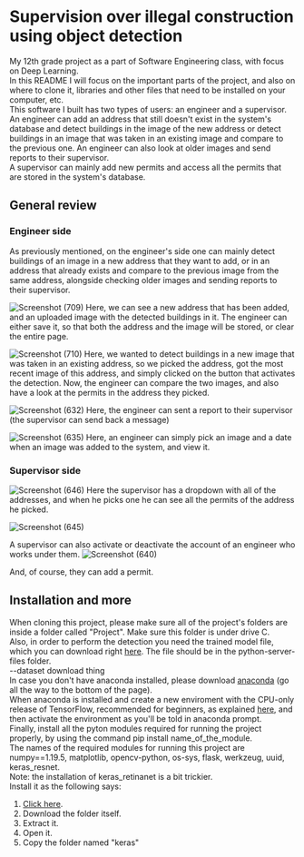 # Supervision over illegal construction using object detection
My 12th grade project as a part of Software Engineering class, with focus on Deep Learning.\
In this README I will focus on the important parts of the project, and also on where to clone it, libraries and other files that need to be installed on your computer, etc.\
This software I built has two types of users: an engineer and a supervisor.\
An engineer can add an address that still doesn't exist in the system's database and detect buildings in the image of the new address or detect buildings in an image that was taken in an existing image and compare to the previous one. An engineer can also look at older images and send reports to their supervisor.\
A supervisor can mainly add new permits and access all the permits that are stored in the system's database.
## General review
### Engineer side
As previously mentioned, on the engineer's side one can mainly detect buildings of an image in a new address that they want to add, or in an address that already exists and compare to the previous image from the same address, alongside checking older images and sending reports to their supervisor.

![Screenshot (709)](https://user-images.githubusercontent.com/54028042/126899234-63ef5805-791a-4e03-827a-24f5447ff2af.png)
Here, we can see a new address that has been added, and an uploaded image with the detected buildings in it. The engineer can either save it, so that both the address and the image will be stored, or clear the entire page.

![Screenshot (710)](https://user-images.githubusercontent.com/54028042/126899527-876052ee-5bd7-4909-890e-d3a0b3c1315d.png)
Here, we wanted to detect buildings in a new image that was taken in an existing address, so we picked the address, got the most recent image of this address, and simply clicked on the button that activates the detection. Now, the engineer can compare the two images, and also have a look at the permits in the address they picked.

![Screenshot (632)](https://user-images.githubusercontent.com/54028042/127483018-f5df3cd7-45a9-4c9e-8757-189774cb8472.png)
Here, the engineer can sent a report to their supervisor (the supervisor can send back a message)

![Screenshot (635)](https://user-images.githubusercontent.com/54028042/127490139-69ef9a2b-aabb-4b2e-9fb6-f2e26364d06a.png)
Here, an engineer can simply pick an image and a date when an image was added to the system, and view it.
### Supervisor side
![Screenshot (646)](https://user-images.githubusercontent.com/54028042/127498144-e3094a60-87fe-4839-b056-abb7bdf1d465.png)
Here the supervisor has a dropdown with all of the addresses, and when he picks one he can see all the permits of the address he picked.

![Screenshot (645)](https://user-images.githubusercontent.com/54028042/127498355-21990448-1941-4022-a1c3-88e3ef02a186.png)

A supervisor can also activate or deactivate the account of an engineer who works under them.
![Screenshot (640)](https://user-images.githubusercontent.com/54028042/127507155-e111ca12-495d-40bd-9954-7d1d06b2a301.png)

And, of course, they can add a permit.
## Installation and more
When cloning this project, please make sure all of the project's folders are inside a folder called "Project". Make sure this folder is under drive C.\
Also, in order to perform the detection you need the trained model file, which you can download right [here](https://drive.google.com/file/d/15T92FcBdU5371rgYS91RdcfZB7mSAlUK/view?usp=sharing). The file should be in the python-server-files folder.\
--dataset download thing\
In case you don't have anaconda installed, please download [anaconda](https://www.anaconda.com/products/individual) (go all the way to the bottom of the page).\
When anaconda is installed and create a new enviroment with the CPU-only release of TensorFlow, recommended for beginners, as explained [here](https://docs.anaconda.com/anaconda/user-guide/tasks/tensorflow/), and then activate the environment as you'll be told in anaconda prompt.\
Finally, install all the pyton modules required for running the project properly, by using the command pip install name_of_the_module.\
The names of the required modules for running this project are numpy==1.19.5, matplotlib, opencv-python, os-sys, flask, werkzeug, uuid, keras_resnet.\
Note: the installation of keras_retinanet is a bit trickier.\
Install it as the following says:
1. [Click here](https://pypi.org/project/keras-retinanet/#files).
2. Download the folder itself.
3. Extract it.
4. Open it.
5. Copy the folder named "keras"
